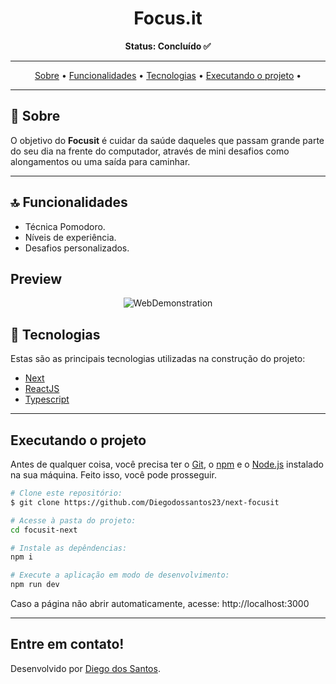 <!-- banner -->
<h1 align="center">
  Focus.it
</h1
---

<!-- status -->
<p align="center"><b>Status: Concluído ✅</b></p>



---

<!-- index -->
<p align="center">
  <a href="#-sobre">Sobre</a> •
  <a href="#-funcionalidades">Funcionalidades</a> •
  <a href="#-tecnologias">Tecnologias</a> •
  <a href="#-executando-o-projeto">Executando o projeto</a> •
</p>

---

## 📄 Sobre

O objetivo do **Focusit** é cuidar da saúde daqueles que passam grande parte do seu dia na frente do computador, através de mini desafios como alongamentos ou uma saída para caminhar.

---

## 🔝 Funcionalidades

- Técnica Pomodoro.
- Níveis de experiência.
- Desafios personalizados.

<p align="center">
  
  ## Preview
  
  </p>

<!-- gifs -->
<p align="center">
  <img alt="WebDemonstration" title="WebDemonstration" src="https://github.com/Diegodossantos23/next-focusit/blob/main/assets/In%C3%ADcio%20_%20focus.it.gif?raw=true">
</p>


## 🔨 Tecnologias

Estas são as principais tecnologias utilizadas na construção do projeto:

- [Next](https://nextjs.org/)
- [ReactJS](https://reactjs.org/)
- [Typescript](https://www.typescriptlang.org/)

---

## Executando o projeto

Antes de qualquer coisa, você precisa ter  o [Git](https://git-scm.com), o [npm](https://www.npmjs.com/) e o [Node.js](https://nodejs.org/en/) instalado na sua máquina. Feito isso, você pode prosseguir.

```bash
# Clone este repositório:
$ git clone https://github.com/Diegodossantos23/next-focusit

# Acesse à pasta do projeto:
cd focusit-next

# Instale as depêndencias:
npm i

# Execute a aplicação em modo de desenvolvimento:
npm run dev
```

Caso a página não abrir automaticamente, acesse: http://localhost:3000

---


## Entre em contato!
Desenvolvido por [Diego dos Santos](https://www.linkedin.com/feed/).
